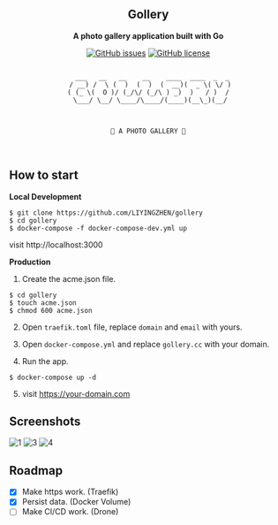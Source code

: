 <div align="center">


## Gollery

**A photo gallery application built with Go**


[![GitHub issues](https://img.shields.io/github/issues/LIYINGZHEN/gollery.svg)](https://github.com/LIYINGZHEN/gollery/issues)
[![GitHub license](https://img.shields.io/github/license/LIYINGZHEN/gollery.svg)](https://github.com/LIYINGZHEN/gollery)


```text

  ___   __   __    __    ____  ____  _  _
 / __) /  \ (  )  (  )  (  __)(  _ \( \/ )
( (_ \(  O )/ (_/\/ (_/\ ) _)  )   / )  /
 \___/ \__/ \____/\____/(____)(__\_)(__/



🚀 A PHOTO GALLERY 🚀

```
</div>
<br>

## How to start

**Local Development**

```
$ git clone https://github.com/LIYINGZHEN/gollery
$ cd gollery
$ docker-compose -f docker-compose-dev.yml up
```

visit http://localhost:3000

**Production**

1. Create the acme.json file.

```
$ cd gollery
$ touch acme.json
$ chmod 600 acme.json
```

2. Open `traefik.toml` file, replace `domain` and `email` with yours.

3. Open `docker-compose.yml` and replace `gollery.cc` with your domain.

4. Run the app.

```
$ docker-compose up -d
```

5. visit https://your-domain.com


## Screenshots

![1](https://user-images.githubusercontent.com/11765228/54899236-733bb380-4ecf-11e9-8ffc-072cb072bdd2.png)
![3](https://user-images.githubusercontent.com/11765228/54899240-73d44a00-4ecf-11e9-9892-2622a61ee2aa.png)
![4](https://user-images.githubusercontent.com/11765228/54899242-73d44a00-4ecf-11e9-86d2-3bc1b65deaf9.png)

## Roadmap

- [x] Make https work. (Traefik)
- [x] Persist data. (Docker Volume)
- [ ] Make CI/CD work. (Drone)
